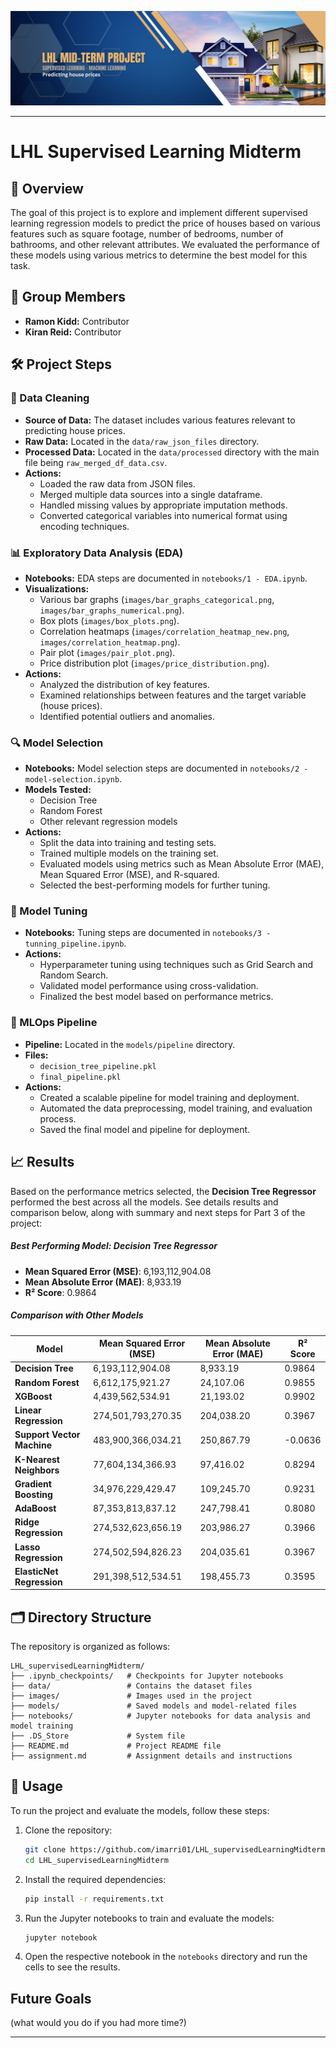 


![banner](/images/LHL_banner.png)

---

# LHL Supervised Learning Midterm

## 🌟 Overview

The goal of this project is to explore and implement different supervised learning regression models to predict the price of houses based on various features such as square footage, number of bedrooms, number of bathrooms, and other relevant attributes. We evaluated the performance of these models using various metrics to determine the best model for this task.

## 👥 Group Members

- **Ramon Kidd:** Contributor
- **Kiran Reid:** Contributor


## 🛠️ Project Steps

### 🧹 Data Cleaning

- **Source of Data:** The dataset includes various features relevant to predicting house prices.
- **Raw Data:** Located in the `data/raw_json_files` directory.
- **Processed Data:** Located in the `data/processed` directory with the main file being `raw_merged_df_data.csv`.
- **Actions:**
  - Loaded the raw data from JSON files.
  - Merged multiple data sources into a single dataframe.
  - Handled missing values by appropriate imputation methods.
  - Converted categorical variables into numerical format using encoding techniques.

### 📊 Exploratory Data Analysis (EDA)

- **Notebooks:** EDA steps are documented in `notebooks/1 - EDA.ipynb`.
- **Visualizations:**
  - Various bar graphs (`images/bar_graphs_categorical.png`, `images/bar_graphs_numerical.png`).
  - Box plots (`images/box_plots.png`).
  - Correlation heatmaps (`images/correlation_heatmap_new.png`, `images/correlation_heatmap.png`).
  - Pair plot (`images/pair_plot.png`).
  - Price distribution plot (`images/price_distribution.png`).
- **Actions:**
  - Analyzed the distribution of key features.
  - Examined relationships between features and the target variable (house prices).
  - Identified potential outliers and anomalies.

### 🔍 Model Selection

- **Notebooks:** Model selection steps are documented in `notebooks/2 - model-selection.ipynb`.
- **Models Tested:**
  - Decision Tree
  - Random Forest
  - Other relevant regression models
- **Actions:**
  - Split the data into training and testing sets.
  - Trained multiple models on the training set.
  - Evaluated models using metrics such as Mean Absolute Error (MAE), Mean Squared Error (MSE), and R-squared.
  - Selected the best-performing models for further tuning.

### 🔧 Model Tuning

- **Notebooks:** Tuning steps are documented in `notebooks/3 - tunning_pipeline.ipynb`.
- **Actions:**
  - Hyperparameter tuning using techniques such as Grid Search and Random Search.
  - Validated model performance using cross-validation.
  - Finalized the best model based on performance metrics.

### 🚀 MLOps Pipeline

- **Pipeline:** Located in the `models/pipeline` directory.
- **Files:**
  - `decision_tree_pipeline.pkl`
  - `final_pipeline.pkl`
- **Actions:**
  - Created a scalable pipeline for model training and deployment.
  - Automated the data preprocessing, model training, and evaluation process.
  - Saved the final model and pipeline for deployment.

## 📈 Results

Based on the performance metrics selected, the **Decision Tree Regressor** performed the best across all the models. See details results and comparison below, along with summary and next steps for Part 3 of the project:

##### ***Best Performing Model: Decision Tree Regressor***

- **Mean Squared Error (MSE)**: 6,193,112,904.08
- **Mean Absolute Error (MAE)**: 8,933.19
- **R² Score**: 0.9864

##### ***Comparison with Other Models***

| Model                         | Mean Squared Error (MSE)  | Mean Absolute Error (MAE)  | R² Score  |
|-------------------------------|---------------------------|----------------------------|-----------|
| **Decision Tree**             | 6,193,112,904.08          | 8,933.19                   | 0.9864    |
| **Random Forest**             | 6,612,175,921.27          | 24,107.06                  | 0.9855    |
| **XGBoost**                   | 4,439,562,534.91          | 21,193.02                  | 0.9902    |
| **Linear Regression**         | 274,501,793,270.35        | 204,038.20                 | 0.3967    |
| **Support Vector Machine**    | 483,900,366,034.21        | 250,867.79                 | -0.0636   |
| **K-Nearest Neighbors**       | 77,604,134,366.93         | 97,416.02                  | 0.8294    |
| **Gradient Boosting**         | 34,976,229,429.47         | 109,245.70                 | 0.9231    |
| **AdaBoost**                  | 87,353,813,837.12         | 247,798.41                 | 0.8080    |
| **Ridge Regression**          | 274,532,623,656.19        | 203,986.27                 | 0.3966    |
| **Lasso Regression**          | 274,502,594,826.23        | 204,035.61                 | 0.3967    |
| **ElasticNet Regression**     | 291,398,512,534.51        | 198,455.73                 | 0.3595    |


## 🗂️ Directory Structure

The repository is organized as follows:

```plaintext
LHL_supervisedLearningMidterm/
├── .ipynb_checkpoints/   # Checkpoints for Jupyter notebooks
├── data/                 # Contains the dataset files
├── images/               # Images used in the project
├── models/               # Saved models and model-related files
├── notebooks/            # Jupyter notebooks for data analysis and model training
├── .DS_Store             # System file
├── README.md             # Project README file
├── assignment.md         # Assignment details and instructions
```

## 🚀 Usage

To run the project and evaluate the models, follow these steps:

1. Clone the repository:

   ```bash
   git clone https://github.com/imarri01/LHL_supervisedLearningMidterm.git
   cd LHL_supervisedLearningMidterm
   ```

2. Install the required dependencies:

   ```bash
   pip install -r requirements.txt
   ```

3. Run the Jupyter notebooks to train and evaluate the models:

   ```bash
   jupyter notebook
   ```

4. Open the respective notebook in the `notebooks` directory and run the cells to see the results.

## Future Goals

(what would you do if you had more time?)


---


